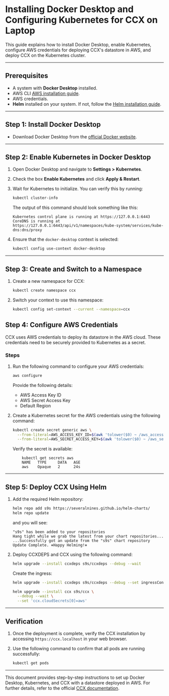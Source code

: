 # Installing Docker Desktop and Configuring Kubernetes for CCX on Laptop

This guide explains how to install Docker Desktop, enable Kubernetes, configure AWS credentials for deploying CCX's datastore in AWS, and deploy CCX on the Kubernetes cluster.

---

## Prerequisites

- A system with **Docker Desktop** installed.
- AWS CLI [AWS installation guide](https://docs.aws.amazon.com/cli/latest/userguide/getting-started-install.html).
- AWS credentials.
- **Helm** installed on your system. If not, follow the [Helm installation guide](https://helm.sh/docs/intro/install/).

---

## Step 1: Install Docker Desktop

- Download Docker Desktop from the [official Docker website](https://www.docker.com/products/docker-desktop/).


---

## Step 2: Enable Kubernetes in Docker Desktop

1. Open Docker Desktop and navigate to **Settings > Kubernetes**.
2. Check the box **Enable Kubernetes** and click **Apply & Restart**.
3. Wait for Kubernetes to initialize. You can verify this by running:

    ```bash
    kubectl cluster-info
    ```
    The output of this command should look something like this:
    ```
    Kubernetes control plane is running at https://127.0.0.1:6443
    CoreDNS is running at https://127.0.0.1:6443/api/v1/namespaces/kube-system/services/kube-dns:dns/proxy
    ```

4. Ensure that the `docker-desktop` context is selected:

    ```bash
    kubectl config use-context docker-desktop
    ```

---
## Step 3: Create and Switch to a Namespace

1. Create a new namespace for CCX:

    ```bash
    kubectl create namespace ccx
    ```

2. Switch your context to use this namespace:

    ```bash
    kubectl config set-context --current --namespace=ccx
    ```

## Step 4: Configure AWS Credentials

CCX uses AWS credentials to deploy its datastore in the AWS cloud. These credentials need to be securely provided to Kubernetes as a secret.

### Steps

1. Run the following command to configure your AWS credentials:

    ```bash
    aws configure
    ```

    Provide the following details:
    - AWS Access Key ID
    - AWS Secret Access Key
    - Default Region

    
2. Create a Kubernetes secret for the AWS credentials using the following command:

    ```bash
    kubectl create secret generic aws \
      --from-literal=AWS_ACCESS_KEY_ID=$(awk 'tolower($0) ~ /aws_access_key_id/ {print $NF; exit}' ~/.aws/credentials) \
      --from-literal=AWS_SECRET_ACCESS_KEY=$(awk 'tolower($0) ~ /aws_secret_access_key/ {print $NF; exit}' ~/.aws/credentials)
    ```
    Verify the secret is available:
    ```
        kubectl get secrets aws
        NAME   TYPE     DATA   AGE
        aws    Opaque   2      24s
    ```
---


## Step 5: Deploy CCX Using Helm

1. Add the required Helm repository:

    ```bash
    helm repo add s9s https://severalnines.github.io/helm-charts/
    helm repo update
    ```
    and you will see:
    ```
    "s9s" has been added to your repositories
    Hang tight while we grab the latest from your chart repositories...
    ...Successfully got an update from the "s9s" chart repository
    Update Complete. ⎈Happy Helming!⎈
    ```

2. Deploy CCXDEPS and CCX using the following command:
    ```bash
    helm upgrade --install ccxdeps s9s/ccxdeps --debug --wait
    ```
    Create the ingress:
    ```bash
    helm upgrade --install ccxdeps s9s/ccxdeps --debug --set ingressController.enabled=true
    ```

    ```bash
    helm upgrade --install ccx s9s/ccx \
      --debug --wait \
      --set 'ccx.cloudSecrets[0]=aws'
    ```

---

## Verification

1. Once the deployment is complete, verify the CCX installation by accessing `https://ccx.localhost` in your web browser.
2. Use the following command to confirm that all pods are running successfully:

    ```bash
    kubectl get pods
    ```

---

This document provides step-by-step instructions to set up Docker Desktop, Kubernetes, and CCX with a datastore deployed in AWS. For further details, refer to the official [CCX documentation](https://severalnines.github.io/ccx-docs/).

